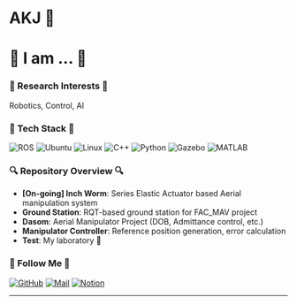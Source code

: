 # AKJ 🌱

# 🤔 I am ... 🤔

### 🤖 Research Interests 🤖
Robotics, Control, AI

### 🌿 Tech Stack 🌿
![ROS](https://img.shields.io/badge/ROS-22314E?style=flat-square&logo=ros&logoColor=white)
![Ubuntu](https://img.shields.io/badge/Ubuntu-E95420?style=flat-square&logo=ubuntu&logoColor=white)
![Linux](https://img.shields.io/badge/Linux-FCC624?style=flat-square&logo=linux&logoColor=black)
![C++](https://img.shields.io/badge/C++-00599C?style=flat-square&logo=cplusplus&logoColor=white)
![Python](https://img.shields.io/badge/Python-3776AB?style=flat-square&logo=python&logoColor=white)
![Gazebo](https://upload.wikimedia.org/wikipedia/commons/thumb/7/7e/Gazebo_logo.svg/120px-Gazebo_logo.svg.png)
![MATLAB](https://upload.wikimedia.org/wikipedia/commons/thumb/2/21/Matlab_Logo.png/120px-Matlab_Logo.png)

### 🔍 Repository Overview 🔍
- **[On-going] Inch Worm**: Series Elastic Actuator based Aerial manipulation system
- **Ground Station**: RQT-based ground station for FAC_MAV project
- **Dasom**: Aerial Manipulator Project (DOB, Admittance control, etc.)
- **Manipulator Controller**: Reference position generation, error calculation
- **Test**: My laboratory 🍩

### 🛫 Follow Me 🛫
[![GitHub](https://img.shields.io/badge/GitHub-181717?style=flat-square&logo=github)](https://github.com/AKJ457)
[![Mail](https://img.shields.io/badge/Mail-D14836?style=flat-square&logo=gmail&logoColor=white)](mailto:example@example.com)
[![Notion](https://img.shields.io/badge/Notion-000000?style=flat-square&logo=notion&logoColor=white)](https://www.notion.so)

---


